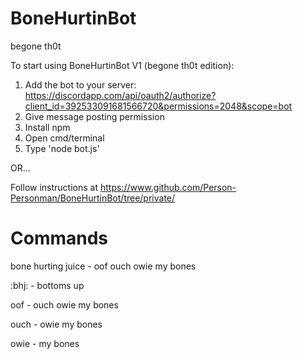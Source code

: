 # BoneHurtinBot
begone th0t

To start using BoneHurtinBot V1 (begone th0t edition):

1. Add the bot to your server: https://discordapp.com/api/oauth2/authorize?client_id=392533091681566720&permissions=2048&scope=bot
2. Give message posting permission
3. Install npm
4. Open cmd/terminal
5. Type 'node bot.js'

OR...

Follow instructions at https://www.github.com/Person-Personman/BoneHurtinBot/tree/private/

# Commands
bone hurting juice - oof ouch owie my bones

:bhj: - bottoms up

oof - ouch owie my bones

ouch - owie my bones

owie - my bones
